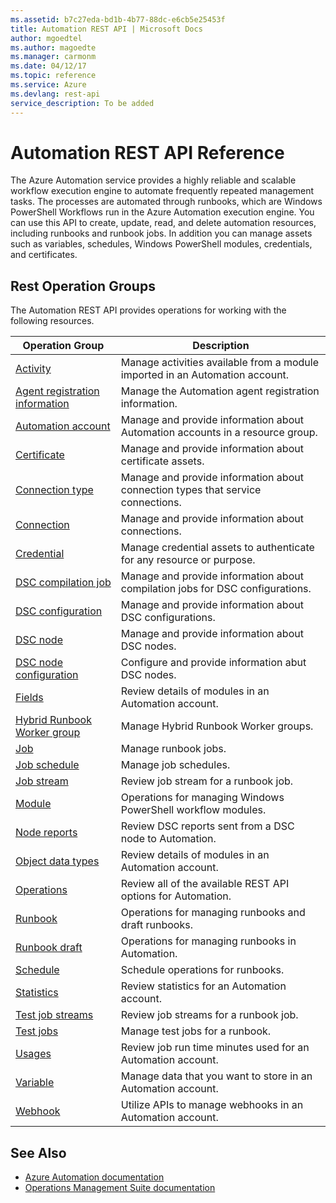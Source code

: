 ```yaml
---
ms.assetid: b7c27eda-bd1b-4b77-88dc-e6cb5e25453f
title: Automation REST API | Microsoft Docs
author: mgoedtel
ms.author: magoedte
ms.manager: carmonm
ms.date: 04/12/17
ms.topic: reference
ms.service: Azure
ms.devlang: rest-api
service_description: To be added
---
```


# Automation REST API Reference
The Azure Automation service provides a highly reliable and scalable workflow execution engine to automate frequently repeated management tasks. The processes are automated through runbooks, which are Windows PowerShell Workflows run in the Azure Automation execution engine. You can use this API to create, update, read, and delete automation resources, including runbooks and runbook jobs. In addition you can manage assets such as variables, schedules, Windows PowerShell modules, credentials, and certificates. 

## Rest Operation Groups
The Automation REST API provides operations for working with the following resources.

|Operation Group | Description |
|----------------|-------------|
| [Activity](xref:management.azure.com.automation.activity) | Manage activities available from a module imported in an Automation account.|  
| [Agent registration information](xref:management.azure.com.automation.agentregistrationinformation) | Manage the Automation agent registration information.|  
|[Automation account](xref:management.azure.com.automation.automationaccount) | Manage and provide information about Automation accounts in a resource group.|  
| [Certificate](xref:management.azure.com.automation.certificate) | Manage and provide information about certificate assets.|  
| [Connection type](xref:management.azure.com.automation.connectiontype) | Manage and provide information about connection types that service connections.|  
| [Connection](xref:management.azure.com.automation.connection) | Manage and provide information about connections.|  
| [Credential](xref:management.azure.com.automation.credential) | Manage credential assets to authenticate for any resource or purpose.|  
| [DSC compilation job](xref:management.azure.com.automation.dsccompilationjob) | Manage and provide information about compilation jobs for DSC configurations.|  
| [DSC configuration](xref:management.azure.com.automation.dscconfiguration) | Manage and provide information about DSC configurations.|  
| [DSC node](xref:management.azure.com.automation.dscnode) | Manage and provide information about DSC nodes.|  
| [DSC node configuration](xref:management.azure.com.automation.dscnodeconfiguration) | Configure and provide information abut DSC nodes.|  
| [Fields](xref:management.azure.com.automation.fields) | Review details of modules in an Automation account.|  
| [Hybrid Runbook Worker group](xref:management.azure.com.automation.hybridrunbookworkergroup) | Manage Hybrid Runbook Worker groups.|  
| [Job](xref:management.azure.com.automation.job) |Manage runbook jobs.|  
| [Job schedule](xref:management.azure.com.automation.jobschedule) | Manage job schedules.|  
| [Job stream](xref:management.azure.com.automation.jobstream) | Review job stream for a runbook job. |  
| [Module](xref:management.azure.com.automation.module) | Operations for managing Windows PowerShell workflow modules.|  
| [Node reports](xref:management.azure.com.automation.nodereports) | Review DSC reports sent from a DSC node to Automation.|  
| [Object data types](xref:management.azure.com.automation.objectdatatypes) | Review details of modules in an Automation account.|  
| [Operations](xref:management.azure.com.automation.operations) | Review all of the available REST API options for Automation.|   
| [Runbook](xref:management.azure.com.automation.runbook) | Operations for managing runbooks and draft runbooks.|  
| [Runbook draft](xref:management.azure.com.automation.runbookdraft) | Operations for managing runbooks in Automation. |  
| [Schedule](xref:management.azure.com.automation.schedule) | Schedule operations for runbooks.|  
| [Statistics](xref:management.azure.com.automation.statistics) | Review statistics for an Automation account.|  
| [Test job streams](xref:management.azure.com.automation.testjobstreams) | Review job streams for a runbook job.|  
| [Test jobs](xref:management.azure.com.automation.testjob) | Manage test jobs for a runbook.|  
| [Usages](xref:management.azure.com.automation.usages) | Review job run time minutes used for an Automation account.|  
| [Variable](xref:management.azure.com.automation.variable) | Manage data that you want to store in an Automation account.|  
| [Webhook](xref:management.azure.com.automation.webhook) | Utilize APIs to manage webhooks in an Automation account.|  

## See Also
* [Azure Automation documentation](https://docs.microsoft.com/azure/automation)
* [Operations Management Suite documentation](http://docs.microsoft.com/azure/operations-management-suite/operations-management-suite-overview)
